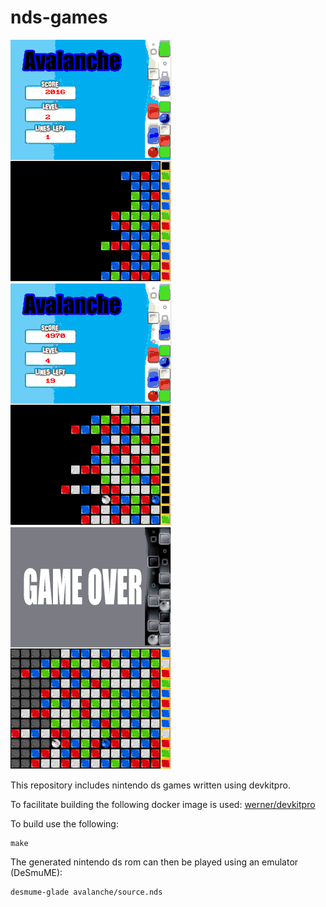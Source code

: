# nds-games

![Avalanche](./doc/avalanche-1.png)
![Avalanche](./doc/avalanche-2.png)
![Avalanche](./doc/avalanche-3.png)

This repository includes nintendo ds games written using devkitpro.

To facilitate building the following docker image is used: [werner/devkitpro](https://hub.docker.com/r/werner/devkitpro/)

To build use the following:

    make

The generated nintendo ds rom can then be played using an emulator (DeSmuME):

    desmume-glade avalanche/source.nds

